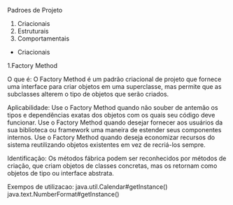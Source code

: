 Padroes de Projeto

1) Criacionais
2) Estruturais
3) Comportamentais

* Criacionais

1.Factory Method

O que é:
O Factory Method é um padrão criacional de projeto que fornece uma interface para criar objetos em uma superclasse, mas permite que as subclasses alterem o tipo de objetos que serão criados.

Aplicabilidade:
Use o Factory Method quando não souber de antemão os tipos e dependências exatas dos objetos com os quais seu código deve funcionar.
Use o Factory Method quando desejar fornecer aos usuários da sua biblioteca ou framework uma maneira de estender seus componentes internos.
Use o Factory Method quando deseja economizar recursos do sistema reutilizando objetos existentes em vez de recriá-los sempre.

Identificação:
Os métodos fábrica podem ser reconhecidos por métodos de criação, que criam objetos de classes concretas, mas os retornam como objetos de tipo ou interface abstrata.

Exempos de utilizacao:
java.util.Calendar#getInstance()
java.text.NumberFormat#getInstance()